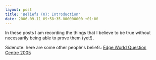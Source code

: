 ```yaml
---
layout: post
title: 'Beliefs (0): Introduction'
date: 2006-09-11 09:58:35.000000000 +01:00
---
```

In these posts I am recording the things that I believe to be true without necessarily being able to prove them (yet!).

Sidenote: here are some other people's beliefs: <a href="http://www.edge.org/q2005/q05_print.html" target="_blank">Edge World Question Centre 2005</a>
